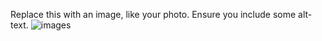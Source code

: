 Replace this with an image, like your photo. Ensure you include some alt-text.
![images](https://user-images.githubusercontent.com/110374391/182287057-268a7c5e-58e0-4f40-b4b7-bc7a1452c6cc.png)
